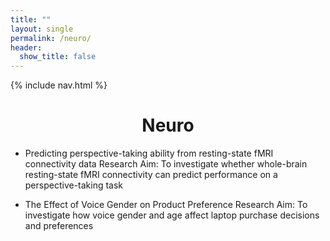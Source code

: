```yaml
---
title: ""
layout: single
permalink: /neuro/
header:
  show_title: false
---
```

{% include nav.html %}

<h1 style="text-align: center;">Neuro</h1>

- Predicting perspective-taking ability from resting-state fMRI connectivity data
Research Aim: To investigate whether whole-brain resting-state fMRI connectivity can predict performance on a perspective-taking task

- The Effect of Voice Gender on Product Preference
Research Aim: To investigate how voice gender and age affect laptop purchase decisions and preferences



